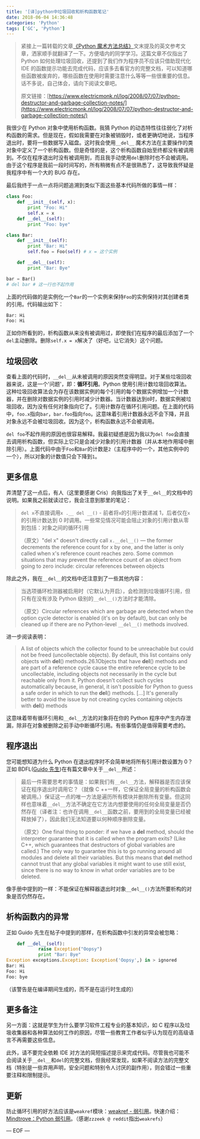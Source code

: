 ```yaml
---
title: '[译]python中垃圾回收和析构函数笔记'
date: 2018-06-04 14:36:48
categories: 'Python'
tags: ['GC', 'Python']
---
```


> 紧接上一篇转载的文章[《Python 魔术方法总结》](https://vimiix.com/post/2018/06/04/python-magic-methods/)文末提及的英文参考文章，洒家顺手就翻译了一下。方便墙内的同学学习。这篇文章不仅指出了 Python 如何处理垃圾回收，还提到了我们作为程序员不应该只借助现代化 IDE 的函数提示功能去完成代码，应该多去看官方的完整文档，可以知道哪些函数被废弃的，哪些函数在使用时需要注意什么等等一些很重要的信息。话不多说，自己体会，请向下阅读文章吧。
>
> 原文链接：[https://www.electricmonk.nl/log/2008/07/07/python-destructor-and-garbage-collection-notes/](https://www.electricmonk.nl/log/2008/07/07/python-destructor-and-garbage-collection-notes/)

我很少在 Python 对象中使用析构函数。我猜 Python 的动态特性往往弱化了对析构函数的需求。但是现在，假如我需要在对象被销毁时，或者更确切地说，当程序退出时，要将一些数据写入磁盘。这时我会使用`__del__` 魔术方法在主要操作的类对象中定义了一个析构函数。但是奇怪的是，这个析构函数自始至终都没有被调用到。不仅在程序退出时没有被调用到，而且我手动使用`del`删除时也不会被调用。由于这个程序是我前一段时间写的，所有稍微有点不是很熟悉了，这导致我怀疑是我程序中有一个大的 BUG 存在。

<!--more-->

最后我终于一点一点将问题追溯到类似下面这些基本代码所做的事情一样：

```python
class Foo:
	def __init__(self, x):
		print "Foo: Hi"
		self.x = x
	def __del__(self):
		print "Foo: bye"

class Bar:
	def __init__(self):
		print "Bar: Hi"
		self.foo = Foo(self) # x = 这个实例

	def __del__(self):
		print "Bar: Bye"

bar = Bar()
# del bar # 这一行也不起作用
```

上面的代码做的是实例化一个`Bar`的一个实例来保持`Foo`的实例保持对其创建者类的引用。代码输出如下：

```python
Bar: Hi
Foo: Hi
```

正如你所看到的，析构函数从来没有被调用过，即使我们在程序的最后添加了一个`del`主动删除。删除`self.x = x`解决了（好吧，让它消失）这个问题。

## 垃圾回收

查看上面的代码时，`__del__`从未被调用的原因突然变得明显。对于某些垃圾回收器来说，这是一个'问题'，即：**循环引用**。Python 使用引用计数垃圾回收算法。这种垃圾回收算法会为存在该数据实例的每个引用的每个数据实例增加一个计数器，并在删除对数据实例的引用时减少计数器。当计数器达到`0`时，数据实例被垃圾回收，因为没有任何对象指向它了。引用计数存在循环引用问题。在上面的代码中，`foo.x`指向`bar`，`bar.foo`指向`foo`。这意味着引用计数器永远不会下降，并且对象永远不会被垃圾回收。因为这个，析构函数永远不会被调用。

`del foo`不起作用的原因也很容易解释。我最初疑惑是因为我以为`del foo`会直接去调用析构函数，但实际上它只是会减少对象的引用计数器（并从本地作用域中删除引用）。上面代码中由于`Foo`和`Bar`的计数是`2`（主程序中的一个，其他实例中的一个），所以对象的计数值只会下降到`1`。

## 更多信息

弄清楚了这一点后，有人（这里要感谢 Cris）向我指出了关于`__del__`的文档中的说明。如果我之前就读过它，我会注意到那里的笔记：

> `del x`不直接调用`x .__ del __()` - 前者将`x`的引用计数递减 1，后者仅在`x`的引用计数达到 0 时调用。一些常见情况可能会阻止对象的引用计数从零到包括：对象之间的循环引用
>
> （原文）"del x" doesn't directly call `x.__del__()` — the former decrements the reference count for x by one, and the latter is only called when x's reference count reaches zero. Some common situations that may prevent the reference count of an object from going to zero include: circular references between objects

除此之外，我在`__del__`的文档中还注意到了一些其他内容：

> 当选项循环检测器被启用时（它默认为开启），会检测到垃圾循环引用，但只有在没有涉及 Python 级别的`__del__()`方法时才能清除。
>
> （原文）Circular references which are garbage are detected when the option cycle detector is enabled (it's on by default), but can only be cleaned up if there are no Python-level `__del__()` methods involved.

进一步阅读表明：

> A list of objects which the collector found to be unreachable but could not be freed (uncollectable objects). By default, this list contains only objects with **del**() methods.26.1Objects that have **del**() methods and are part of a reference cycle cause the entire reference cycle to be uncollectable, including objects not necessarily in the cycle but reachable only from it. Python doesn't collect such cycles automatically because, in general, it isn't possible for Python to guess a safe order in which to run the **del**() methods. […] It's generally better to avoid the issue by not creating cycles containing objects with **del**() methods

这意味着带有循环引用和`__del__`方法的对象将在你的 Python 程序中产生内存泄漏，除非在对象被删除之前手动中断循环引用。有些事情仍是值得需要考虑的。

## 程序退出

您可能想知道为什么 Python 在退出程序时不会简单地将所有引用计数设置为 0？正如 BDFL([Guido 先生](https://gvanrossum.github.io//))在有篇文章中关于`__del__`所述：

> 最后一件需要思考的事情是：如果我们有`__del__`方法，解释器是否应该保证在程序退出时调用它？（就像 C ++一样，它保证全局变量的析构函数会被调用。）保证这一点的唯一方法是遍历所有模块并删除所有变量。但这同样也意味着`__del__`方法不确定在它方法内想要使用的任何全局变量是否仍然存在（译者注：也许在调用`__del__`函数之前，要用到的全局变量已经被释放掉了），因此我们无法知道要以何种顺序删除变量。
>
> （原文）One final thing to ponder: if we have a **del** method, should the interpreter guarantee that it is called when the program exits? (Like C++, which guarantees that destructors of global variables are called.) The only way to guarantee this is to go running around all modules and delete all their variables. But this means that **del** method cannot trust that any global variables it might want to use still exist, since there is no way to know in what order variables are to be deleted.

像手册中提到的一样：不能保证在解释器退出时对象`__del__()`方法所要析构的对象是否仍然存在。

## 析构函数内的异常

正如 Guido 先生在帖子中提到的那样，在析构函数中引发的异常会被忽略：

```python
    def __del__(self):
            raise Exception("Oopsy")
            print "Bar: Bye"
Exception exceptions.Exception: Exception('Oopsy',) in > ignored
Bar: Hi
Foo: Hi
Foo: bye
```

（该警告是在编译期间生成的，而不是在运行时生成的）

## 更多备注

另一方面：这就是学生为什么要学习软件工程专业的基本知识，如 C 程序以及垃圾收集器和各种算法如何工作的原因，尽管一些教育工作者似乎认为现在的高级语言不再需要这些信息。

此外，请不要完全依赖 IDE 对方法的简短描述提示来完成代码。尽管我也可能不会阅读关于`__del__`和`del`的完整文档，但我经常发现，如果不阅读方法的完整文档（特别是一些弃用声明，安全问题和特别令人讨厌的副作用），则会错过一些重要注释和限制提示。

## 更新

防止循环引用的好方法应该是`weakref`模块：[weakref - 弱引用](http://docs.python.org/lib/module-weakref.html)。快速介绍：[Mindtrove：Python 弱引用](http://mindtrove.info/articles/python-weak-references/)。（感谢`zzzeek @ reddit`指出`weakrefs`）

— EOF —
